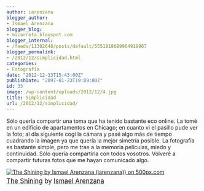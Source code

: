 ```yaml
---
author: iarenzana
blogger_author:
- Ismael Arenzana
blogger_blog:
- micarreta.blogspot.com
blogger_internal:
- /feeds/11302648/posts/default/5551818689964919967
blogger_permalink:
- /2012/12/simplicidad.html
categories:
- Fotografía
date: "2012-12-13T15:43:00Z"
publishDate: "2097-01-23T19:09:00Z"
id: 33
image: /wp-content/uploads/2012/12/4.jpg
title: Simplicidad
url: /2012/12/simplicidad/
---
```

Sólo quería compartir una toma que ha tenido bastante eco online. La tomé en un edificio de apartamentos en Chicago; en cuanto vi el pasillo pude ver la foto; al día siguiente cogí la cámara y pasé algo más de tiempo cuadrando la imagen ya que quería la mejor simetría posible. La fotografía es bastante simple, pero me trae a la memoria películas, miedo y continuidad. Sólo quería compartirla con todos vosotros. Volveré a compartir futuras fotos que me hayan comunicado algo.

[<img style="margin: 0 0 5px 0;" src="https://arenzana.org/wp-content/uploads/2012/12/4.jpg" alt="The Shining by Ismael Arenzana (iarenzana)) on 500px.com" border="0" />](http://500px.com/photo/20378883)  
<span style="font-size: 120%;"><a href="http://500px.com/photo/20378883">The Shining</a> by <a href="http://500px.com/iarenzana">Ismael Arenzana</a></span>
